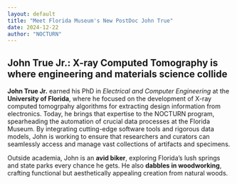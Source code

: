 ```yaml
---
layout: default
title: "Meet Florida Museum's New PostDoc John True"
date: 2024-12-22
author: "NOCTURN"
---
```


## John True Jr.: X-ray Computed Tomography is where engineering and materials science collide

**John True Jr.** earned his PhD in *Electrical and Computer Engineering* at the **University of Florida**, where he focused on the development of X-ray computed tomogrpahy algorithms for extracting design information from electronics. Today, he brings that expertise to the NOCTURN program, spearheading the automation of crucial data processes at the Florida Museum. By integrating cutting-edge software tools and rigorous data models, John is working to ensure that researchers and curators can seamlessly access and manage vast collections of artifacts and specimens.

Outside academia, John is an **avid biker**, exploring Florida’s lush springs and state parks every chance he gets. He also **dabbles in woodworking**, crafting functional but aesthetically appealing creation from natural woods.
